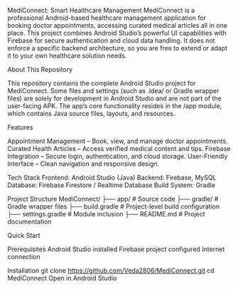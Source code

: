 MediConnect: Smart Healthcare Management
MediConnect is a professional Android-based healthcare management application for booking doctor appointments, accessing curated medical articles  all in one place.
This project combines Android Studio’s powerful UI capabilities with Firebase for secure authentication and cloud data handling. It does not enforce a specific backend architecture, so you are free to extend or adapt it to your own healthcare solution needs.

About This Repository

This repository contains the complete Android Studio project for MediConnect.
Some files and settings (such as .idea/ or Gradle wrapper files) are solely for development in Android Studio and are not part of the user-facing APK.
The app’s core functionality resides in the /app module, which contains Java source files, layouts, and resources.

Features

Appointment Management – Book, view, and manage doctor appointments.
Curated Health Articles – Access verified medical content and tips.
Firebase Integration – Secure login, authentication, and cloud storage.
User-Friendly Interface – Clean navigation and responsive design.

Tech Stack
Frontend: Android Studio (Java)
Backend: Firebase, MySQL
Database: Firebase Firestore / Realtime Database
Build System: Gradle

Project Structure
MediConnect/
├── app/                 # Source code
├── gradle/              # Gradle wrapper files
├── build.gradle         # Project-level build configuration
├── settings.gradle      # Module inclusion
├── README.md            # Project documentation

Quick Start

Prerequisites
Android Studio installed
Firebase project configured
Internet connection


Installation
git clone https://github.com/Veda2806/MediConnect.git
cd MediConnect
Open in Android Studio
